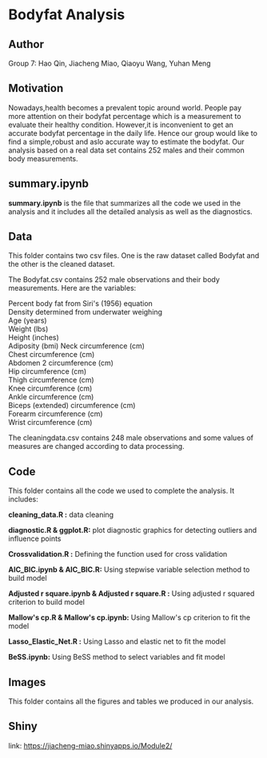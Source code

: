# Bodyfat Analysis
## Author
Group 7: Hao Qin, Jiacheng Miao, Qiaoyu Wang, Yuhan Meng

## Motivation
Nowadays,health becomes a prevalent topic around world. People pay more attention on their bodyfat percentage which is a measurement to evaluate their healthy condition. However,it is inconvenient to get an accurate bodyfat percentage in the daily life. Hence our group would like to find a simple,robust and aslo accurate way to estimate the bodyfat. Our analysis based on a real data set contains 252 males and their common body measurements.

## summary.ipynb

**summary.ipynb** is the file that summarizes all the code we used in the analysis and it includes all the detailed analysis as well as the diagnostics.


## Data
This folder contains two csv files. One is the raw dataset called Bodyfat and the other is the cleaned dataset.

The Bodyfat.csv contains 252 male observations and their body measurements. Here are the variables:

Percent body fat from Siri's (1956) equation  
Density determined from underwater weighing  
Age (years)  
Weight (lbs)  
Height (inches)  
Adiposity (bmi)
Neck circumference (cm)  
Chest circumference (cm)  
Abdomen 2 circumference (cm)  
Hip circumference (cm)  
Thigh circumference (cm)  
Knee circumference (cm)  
Ankle circumference (cm)  
Biceps (extended) circumference (cm)  
Forearm circumference (cm)  
Wrist circumference (cm)  

The cleaningdata.csv contains 248 male observations and some values of measures are changed according to data processing.

## Code
This folder contains all the code we used to complete the analysis. It includes:

**cleaning_data.R :**   data cleaning 

**diagnostic.R & ggplot.R:** plot diagnostic graphics for detecting outliers and influence points

**Crossvalidation.R :**  Defining the function used for cross validation

**AIC_BIC.ipynb & AIC_BIC.R:**  Using stepwise variable selection method to build model

**Adjusted r square.ipynb & Adjusted r square.R :**  Using adjusted r squared criterion to build model

**Mallow's cp.R & Mallow's cp.ipynb:** Using Mallow's cp criterion to fit the model

**Lasso_Elastic_Net.R :**   Using Lasso and elastic net to fit the model

**BeSS.ipynb:** Using BeSS method to select variables and fit model                 

## Images

This folder contains all the figures and tables we produced in our analysis.

## Shiny
link: https://jiacheng-miao.shinyapps.io/Module2/

